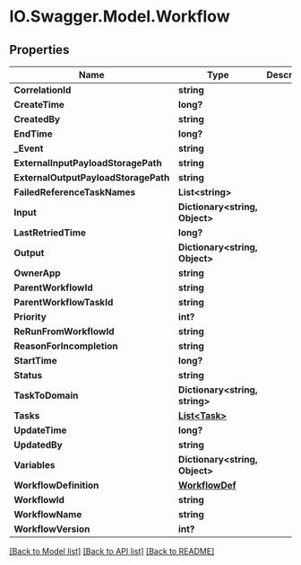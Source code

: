 # IO.Swagger.Model.Workflow
## Properties

Name | Type | Description | Notes
------------ | ------------- | ------------- | -------------
**CorrelationId** | **string** |  | [optional] 
**CreateTime** | **long?** |  | [optional] 
**CreatedBy** | **string** |  | [optional] 
**EndTime** | **long?** |  | [optional] 
**_Event** | **string** |  | [optional] 
**ExternalInputPayloadStoragePath** | **string** |  | [optional] 
**ExternalOutputPayloadStoragePath** | **string** |  | [optional] 
**FailedReferenceTaskNames** | **List&lt;string&gt;** |  | [optional] 
**Input** | **Dictionary&lt;string, Object&gt;** |  | [optional] 
**LastRetriedTime** | **long?** |  | [optional] 
**Output** | **Dictionary&lt;string, Object&gt;** |  | [optional] 
**OwnerApp** | **string** |  | [optional] 
**ParentWorkflowId** | **string** |  | [optional] 
**ParentWorkflowTaskId** | **string** |  | [optional] 
**Priority** | **int?** |  | [optional] 
**ReRunFromWorkflowId** | **string** |  | [optional] 
**ReasonForIncompletion** | **string** |  | [optional] 
**StartTime** | **long?** |  | [optional] 
**Status** | **string** |  | [optional] 
**TaskToDomain** | **Dictionary&lt;string, string&gt;** |  | [optional] 
**Tasks** | [**List&lt;Task&gt;**](Task.md) |  | [optional] 
**UpdateTime** | **long?** |  | [optional] 
**UpdatedBy** | **string** |  | [optional] 
**Variables** | **Dictionary&lt;string, Object&gt;** |  | [optional] 
**WorkflowDefinition** | [**WorkflowDef**](WorkflowDef.md) |  | [optional] 
**WorkflowId** | **string** |  | [optional] 
**WorkflowName** | **string** |  | [optional] 
**WorkflowVersion** | **int?** |  | [optional] 

[[Back to Model list]](../README.md#documentation-for-models) [[Back to API list]](../README.md#documentation-for-api-endpoints) [[Back to README]](../README.md)

